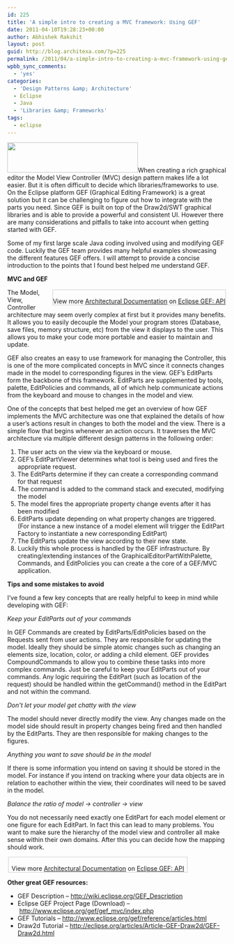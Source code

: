 ```yaml
---
id: 225
title: 'A simple intro to creating a MVC framework: Using GEF'
date: 2011-04-10T19:28:23+00:00
author: Abhishek Rakshit
layout: post
guid: http://blog.architexa.com/?p=225
permalink: /2011/04/a-simple-intro-to-creating-a-mvc-framework-using-gef/
wpbb_sync_comments:
  - 'yes'
categories:
  - 'Design Patterns &amp; Architecture'
  - Eclipse
  - Java
  - 'Libraries &amp; Frameworks'
tags:
  - eclipse
---
```

<!--S-ButtonZ 1.1.5 Start-->

<div style="float: left; width: 42px; padding-right: 10px; margin: 0 -52px 0 0; position: relative; left: -62px; top: 8px">
</div>

<!--S-ButtonZ 1.1.5 End-->

[<img src="assets/uploads/2011/03/logo-300x69.jpg" alt="" title="logo" width="300" height="69" class="alignright size-medium wp-image-229" srcset="assets/uploads/2011/03/logo-300x69.jpg 300w, assets/uploads/2011/03/logo.jpg 499w" sizes="(max-width: 300px) 100vw, 300px" />](assets/uploads/2011/03/logo.jpg)When creating a rich graphical editor the Model View Controller (MVC) design pattern makes life a lot easier. But it is often difficult to decide which libraries/frameworks to use. On the Eclipse platform GEF (Graphical Editing Framework) is a great solution but it can be challenging to figure out how to integrate with the parts you need. Since GEF is built on top of the Draw2d/SWT graphical libraries and is able to provide a powerful and consistent UI. However there are many considerations and pitfalls to take into account when getting started with GEF.

Some of my first large scale Java coding involved using and modifying GEF code. Luckily the GEF team provides many helpful examples showcasing the different features GEF offers. I will attempt to provide a concise introduction to the points that I found best helped me understand GEF.
  
<!--more-->

**MVC and GEF**

<div style="margin: 2px; border: 1px solid #ccc; float: right;">
  <br /><span>View more <a target='_blank' href='http://www.codemaps.org'>Architectural Documentation</a> on <a target='_blank' href='http://www.codemaps.org/s/Eclipse_GEF__API'>Eclipse GEF: API</a> </span>
</div>

The Model, View, Controller architecture may seem overly complex at first but it provides many benefits. It allows you to easily decouple the Model your program stores (Database, save files, memory structure, etc) from the view it displays to the user. This allows you to make your code more portable and easier to maintain and update.

GEF also creates an easy to use framework for managing the Controller, this is one of the more complicated concepts in MVC since it connects changes made in the model to corresponding figures in the view. GEF&#8217;s EditParts form the backbone of this framework. EditParts are supplemented by tools, palette, EditPolicies and commands, all of which help communicate actions from the keyboard and mouse to changes in the model and view.

One of the concepts that best helped me get an overview of how GEF implements the MVC architecture was one that explained the details of how a user&#8217;s actions result in changes to both the model and the view. There is a simple flow that begins whenever an action occurs. It traverses the MVC architecture via multiple different design patterns in the following order:

  1. The user acts on the view via the keyboard or mouse.
  2. GEF&#8217;s EditPartViewer determines what tool is being used and fires the appropriate request.
  3. The EditParts determine if they can create a corresponding command for that request
  4. The command is added to the command stack and executed, modifying the model
  5. The model fires the appropriate property change events after it has been modified
  6. EditParts update depending on what property changes are triggered. (For instance a new instance of a model element will trigger the EditPart Factory to instantiate a new corresponding EditPart)
  7. The EditParts update the view according to their new state.
  8. Luckily this whole process is handled by the GEF infrastructure. By creating/extending instances of the GraphicalEditorPartWithPalette, Commands, and EditPolicies you can create a the core of a GEF/MVC application.

**Tips and some mistakes to avoid**
  
I&#8217;ve found a few key concepts that are really helpful to keep in mind while developing with GEF:

_Keep your EditParts out of your commands_
  
In GEF Commands are created by EditParts/EditPolicies based on the Requests sent from user actions. They are responsible for updating the model. Ideally they should be simple atomic changes such as changing an elements size, location, color, or adding a child element. GEF provides CompoundCommands to allow you to combine these tasks into more complex commands. Just be careful to keep your EditParts out of your commands. Any logic requiring the EditPart (such as location of the request) should be handled within the getCommand() method in the EditPart and not within the command.

_Don&#8217;t let your model get chatty with the view_
  
The model should never directly modify the view. Any changes made on the model side should result in property changes being fired and then handled by the EditParts. They are then responsible for making changes to the figures.

_Anything you want to save should be in the model_
  
If there is some information you intend on saving it should be stored in the model. For instance if you intend on tracking where your data objects are in relation to eachother within the view, their coordinates will need to be saved in the model.

_Balance the ratio of model -> controller -> view_
  
You do not necessarily need exactly one EditPart for each model element or one figure for each EditPart. In fact this can lead to many problems. You want to make sure the hierarchy of the model view and controller all make sense within their own domains. After this you can decide how the mapping should work.

<div style="text-align:center;">
  <div style="margin: 2px; border: 1px solid #ccc; width:410px;">
    <br /><span>View more <a target='_blank' href='http://www.codemaps.org'>Architectural Documentation</a> on <a target='_blank' href='http://www.codemaps.org/s/Eclipse_GEF__API'>Eclipse GEF: API</a> </span>
  </div>
</div>

**Other great GEF resources:**

  * GEF Description &#8211; <http://wiki.eclipse.org/GEF_Description>
  * Eclipse GEF Project Page (Download) &#8211; <http://www.eclipse.org/gef/gef_mvc/index.php>
  * GEF Tutorials &#8211; <http://www.eclipse.org/gef/reference/articles.html>
  * Draw2d Tutorial &#8211; <http://eclipse.org/articles/Article-GEF-Draw2d/GEF-Draw2d.html>

<div style="clear:both;">
  &nbsp;
</div>